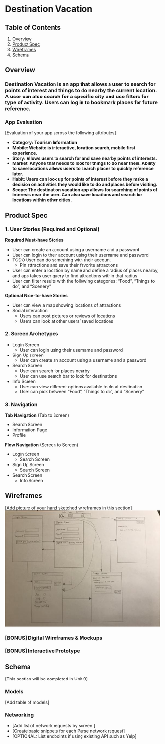 # Destination Vacation

## Table of Contents
1. [Overview](#Overview)
1. [Product Spec](#Product-Spec)
1. [Wireframes](#Wireframes)
2. [Schema](#Schema)

## Overview
### Destination Vacation is an app that allows a user to search for points of interest and things to do nearby the current location. A user can also search for a specific city and use filters for type of activity. Users can log in to bookmark places for future reference.


### App Evaluation
[Evaluation of your app across the following attributes]
- **Category: Tourism Information**
- **Mobile: Website is interactive, location search, mobile first experience.**
- **Story: Allows users to search for and save nearby points of interests.**
- **Market: Anyone that needs to look for things to do near them. Ability to save locations allows users to search places to quickly reference later.**
- **Habit: Users can look up for points of interest before they make a decision on activities they would like to do and places before visiting.**
- **Scope: The destination vacation app allows for searching of points of interests near the user. Can also save locations and search for locations within other cities.**

## Product Spec

### 1. User Stories (Required and Optional)

**Required Must-have Stories**

* User can create an account using a username and a password
* User can login to their account using their username and password
* TODO User can do something with their account
   *  Pin attractions and save their favorite attractions
*  User can enter a location by name and define a radius of places nearby, and app takes user query to find attractions within that radius
*  User can filter results with the following categories: “Food”, “Things to do”, and “Scenery”


**Optional Nice-to-have Stories**
* User can view a map showing locations of attractions
* Social interaction
   * Users can post pictures or reviews of locations
   * Users can look at other users’ saved locations


### 2. Screen Archetypes

* Login Screen
   * User can login using their username and password
* Sign Up screen 
   * User can create an account using a username and a password
* Search Screen
   * User can search for places nearby 
   * User can use search bar to look for destinations 
* Info Screen
   * User can view different options available to do at destination 
   * User can pick between “Food”, “Things to do”, and “Scenery” 

### 3. Navigation


**Tab Navigation** (Tab to Screen)

* Search Screen
* Information Page 
* Profile 

**Flow Navigation** (Screen to Screen)

* Login Screen
   * Search Screen
* Sign Up Screen
   * Search Screen 
* Search Screen 
   * Info Screen 


## Wireframes
[Add picture of your hand sketched wireframes in this section]
<img src="https://github.com/danielphung01/destination-vacation/blob/main/wireframes.jpg" width=600>

### [BONUS] Digital Wireframes & Mockups

### [BONUS] Interactive Prototype

## Schema 
[This section will be completed in Unit 9]
### Models
[Add table of models]
### Networking
- [Add list of network requests by screen ]
- [Create basic snippets for each Parse network request]
- [OPTIONAL: List endpoints if using existing API such as Yelp]

